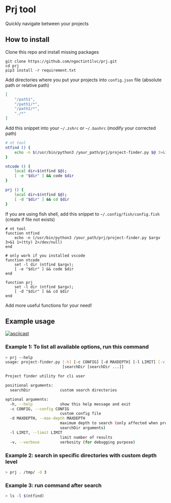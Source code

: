 # Prj tool
Quickly navigate between your projects

## How to install

Clone this repo and install missing packages
```
git clone https://github.com/ngoctint1lvc/prj.git
cd prj
pip3 install -r requirement.txt
```

Add directories where you put your projects into `config.json` file (absolute path or relative path)
```json
[
    "/path1",
    "/path1/*",
    "/path2/*",
    "./*"
]
```

Add this snippet into your `~/.zshrc` or `~/.bashrc` (modify your corrected path)
```bash
# nt tool
ntfind () {
    echo -n $(/usr/bin/python3 /your_path/prj/project-finder.py $@ 3>&1 1>$(tty) 2>/dev/null)
}

ntcode () {
    local dir=$(ntfind $@);
    [ -e "$dir" ] && code $dir
}

prj () {
    local dir=$(ntfind $@);
    [ -d "$dir" ] && cd $dir
}
```

If you are using fish shell, add this snippet to `~/.config/fish/config.fish` (create if file not exists)
```fish
# nt tool
function ntfind
    echo -n (/usr/bin/python3 /your_path/prj/project-finder.py $argv 3>&1 1>(tty) 2>/dev/null)
end

# only work if you installed vscode
function ntcode
    set -l dir (ntfind $argv);
    [ -e "$dir" ] && code $dir
end

function prj
    set -l dir (ntfind $argv);
    [ -d "$dir" ] && cd $dir
end
```

Add more useful functions for your need!

## Example usage
[![asciicast](https://asciinema.org/a/318215.svg)](https://asciinema.org/a/318215)

### Example 1: To list all available options, run this command
```bash
> prj --help
usage: project-finder.py [-h] [-c CONFIG] [-d MAXDEPTH] [-l LIMIT] [-v]
                         [searchDir [searchDir ...]]

Project finder utility for cli user

positional arguments:
  searchDir             custom search directories

optional arguments:
  -h, --help            show this help message and exit
  -c CONFIG, --config CONFIG
                        custom config file
  -d MAXDEPTH, --max-depth MAXDEPTH
                        maximum depth to search (only affected when providing
                        searchDir arguments)
  -l LIMIT, --limit LIMIT
                        limit number of results
  -v, --verbose         verbosity (for debugging purpose)
```

### Example 2: search in specific directories with custom depth level
```bash
> prj . /tmp/ -d 3
```

### Example 3: run command after search
```bash
> ls -l $(ntfind)
```